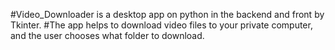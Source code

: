 #Video_Downloader is a desktop app on python in the backend and front by Tkinter.
#The app helps to download video files to your private computer, and the user chooses what folder to download.
